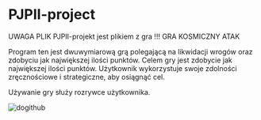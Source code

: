 # PJPII-project
UWAGA PLIK PJPII-projekt jest plikiem z gra !!! 
GRA KOSMICZNY ATAK

Program ten jest dwuwymiarową grą polegającą na likwidacji wrogów oraz zdobyciu jak największej ilości punktów.
Celem gry jest zdobycie jak największej ilości punktów. Użytkownik wykorzystuje swoje zdolności zręcznościowe i strategiczne, aby osiągnąć cel. 

Używanie gry służy rozrywce użytkownika.


![dogithub](https://user-images.githubusercontent.com/44835858/49368882-3f563b80-f6f0-11e8-87b1-a5b4d1a52b05.png)

